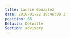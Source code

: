 ```yaml
---
title: Laurie Gonzalez
date: 2018-01-22 18:46:00 Z
position: 66
Details: Deloitte
Section: advisory
---
```


